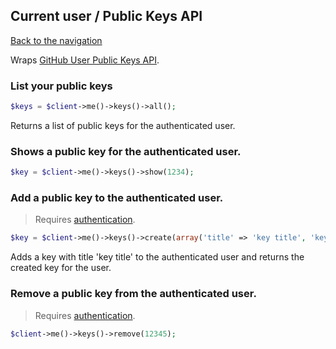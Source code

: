 ## Current user / Public Keys API
[Back to the navigation](../README.md)

Wraps [GitHub User Public Keys API](https://developer.github.com/v3/users/keys/#public-keys).

### List your public keys

```php
$keys = $client->me()->keys()->all();
```

Returns a list of public keys for the authenticated user.

### Shows a public key for the authenticated user.

```php
$key = $client->me()->keys()->show(1234);
```

### Add a public key to the authenticated user.

> Requires [authentication](../security.md).

```php
$key = $client->me()->keys()->create(array('title' => 'key title', 'key' => 12345));
```

Adds a key with title 'key title' to the authenticated user and returns the created key for the user.

### Remove a public key from the authenticated user.

> Requires [authentication](../security.md).

```php
$client->me()->keys()->remove(12345);
```
